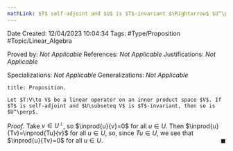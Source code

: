 ```yaml
---
mathLink: $T$ self-adjoint and $U$ is $T$-invariant $\Rightarrow$ $U^\perp$ is $T$-invariant
---
```


<div class="topSpace"></div>

Date Created: 12/04/2023 10:04:34
Tags: #Type/Proposition #Topic/Linear_Algebra

Proved by: _Not Applicable_
References: _Not Applicable_
Justifications: _Not Applicable_

Specializations: _Not Applicable_
Generalizations: _Not Applicable_

``` ad-Proposition
title: Proposition.

Let $T:V\to V$ be a linear operator on an inner product space $V$. If $T$ is self-adjoint and $U\subseteq V$ is $T$-invariant, then so is $U^\perp$.

```

_Proof_. Take $v\in U^\perp$, so $\inprod{u}{v}=0$ for all $u\in U$. Then $\inprod{u}{Tv}=\inprod{Tu}{v}$ for all $u\in U$, so, since $Tu\in U$, we see that $\inprod{u}{Tv}=0$ for all $u\in U$.<span style="float:right;">$\blacksquare$</span>

